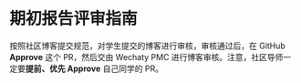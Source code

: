 # 期初报告评审指南

按照社区博客提交规范，对学生提交的博客进行审核，审核通过后，在 GitHub **Approve** 这个 PR，然后交由 Wechaty PMC 进行博客审核。注意，社区导师一定要**提前、优先 Approve** 自己同学的 PR。
